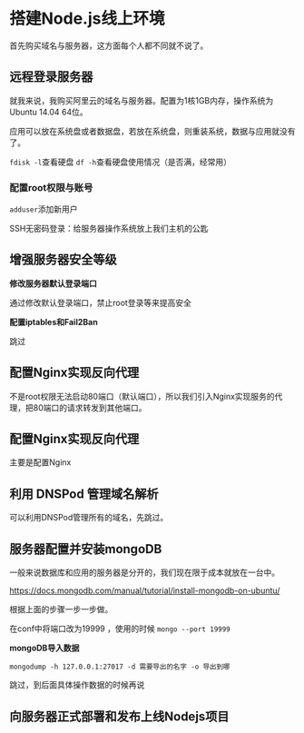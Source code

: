 
# 搭建Node.js线上环境

首先购买域名与服务器，这方面每个人都不同就不说了。

## 远程登录服务器

就我来说，我购买阿里云的域名与服务器。配置为1核1GB内存，操作系统为Ubuntu 14.04 64位。

应用可以放在系统盘或者数据盘，若放在系统盘，则重装系统，数据与应用就没有了。

`fdisk -l`查看硬盘 `df -h`查看硬盘使用情况（是否满，经常用）

### 配置root权限与账号

`adduser`添加新用户 

SSH无密码登录：给服务器操作系统放上我们主机的公匙


## 增强服务器安全等级

**修改服务器默认登录端口**

通过修改默认登录端口，禁止root登录等来提高安全

**配置iptables和Fail2Ban**

跳过

## 配置Nginx实现反向代理

不是root权限无法启动80端口（默认端口），所以我们引入Nginx实现服务的代理，把80端口的请求转发到其他端口。


## 配置Nginx实现反向代理

主要是配置Nginx

## 利用 DNSPod 管理域名解析

可以利用DNSPod管理所有的域名，先跳过。

## 服务器配置并安装mongoDB

一般来说数据库和应用的服务器是分开的，我们现在限于成本就放在一台中。

https://docs.mongodb.com/manual/tutorial/install-mongodb-on-ubuntu/

根据上面的步骤一步一步做。

在conf中将端口改为19999 ，使用的时候 `mongo --port 19999`

**mongoDB导入数据**

`mongodump -h 127.0.0.1:27017 -d 需要导出的名字 -o 导出到哪`

跳过，到后面具体操作数据的时候再说

## 向服务器正式部署和发布上线Nodejs项目



























































